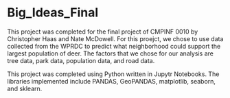 # Big_Ideas_Final

This project was completed for the final project of CMPINF 0010 by Christopher Haas and Nate McDowell. For this proejct, we chose to use data collected from the WPRDC to predict what neighborhood could support the largest population of deer. The factors that we chose for our analysis are tree data, park data, population data, and road data. 

This project was completed using Python written in Jupytr Notebooks. The libraries implemented include PANDAS, GeoPANDAS, matplotlib, seaborn, and sklearn.
